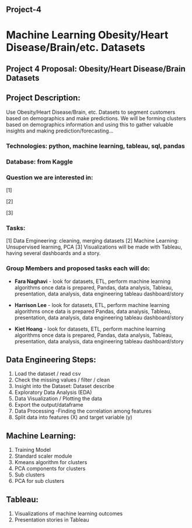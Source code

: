 ## Project-4

# Machine Learning Obesity/Heart Disease/Brain/etc. Datasets

## Project 4 Proposal: Obesity/Heart Disease/Brain Datasets

## Project Description: 

Use Obesity/Heart Disease/Brain, etc. Datasets to segment customers based on demographics and make  predictions. We will be forming clusters based on demographics information and using this to gather valuable insights and making prediction/forecasting... 

### Technologies: python, machine learning, tableau, sql, pandas

### Database: from Kaggle 

### Question we are interested in: 

[1]

[2]

[3]


### Tasks: 

[1] Data Emgineering: cleaning, merging datasets 
[2] Machine Learning: Unsupervised learning, PCA 
[3] Visualizations will be made with Tableau, having several dashboards and a story.

### Group Members and proposed tasks each will do: 

* **Fara Naghavi** -  look for datasets, ETL, perform machine learning algorithms once data is prepared, Pandas, data analysis, Tableau, presentation, data analysis, data engineering tableau dashboard/story

* **Harrison Lee** - look for datasets, ETL, perform machine learning algorithms once data is prepared  Pandas, data analysis, Tableau, presentation, data analysis, data engineering tableau dashboard/story

* **Kiet Hoang**  - look for datasets, ETL, perform machine learning algorithms once data is prepared, Pandas, data analysis, Tableau, presentation, data analysis, data engineering tableau dashboard/story


## Data Engineering Steps: 

1. Load the dataset / read csv
2. Check the missing values / filter / clean
3. Insight into the Dataset: Dataset describe
4. Exploratory Data Analysis (EDA)
5. Data Visualization / Plotting the data
6. Export the output/dataframe 
7. Data Processing -Finding the correlation among features
8. Split data into features (X) and target variable (y)


## Machine Learning: 

1. Training Model
2. Standard scaler module
3. Kmeans algorithm for clusters
4. PCA components for clusters
5. Sub clusters
6. PCA for sub clusters


## Tableau:
1. Visualizations of machine learning outcomes
2. Presentation stories in Tableau
